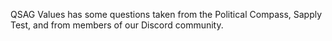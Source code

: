 QSAG Values has some questions taken from the Political Compass, Sapply Test, and from members of our Discord community.
